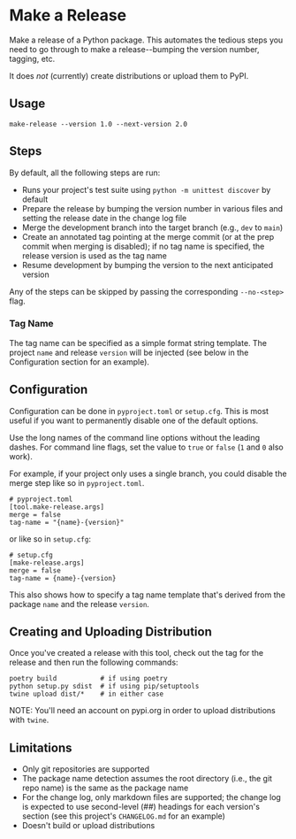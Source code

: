 # Make a Release

Make a release of a Python package. This automates the tedious steps you
need to go through to make a release--bumping the version number,
tagging, etc.

It does _not_ (currently) create distributions or upload them to PyPI.

## Usage

    make-release --version 1.0 --next-version 2.0

## Steps

By default, all the following steps are run:

- Runs your project's test suite using `python -m unittest discover`
  by default
- Prepare the release by bumping the version number in various files and
  setting the release date in the change log file
- Merge the development branch into the target branch (e.g., `dev` to
  `main`)
- Create an annotated tag pointing at the merge commit (or at the prep
  commit when merging is disabled); if no tag name is specified, the
  release version is used as the tag name
- Resume development by bumping the version to the next anticipated
  version

Any of the steps can be skipped by passing the corresponding
`--no-<step>` flag.

### Tag Name

The tag name can be specified as a simple format string template. The
project `name` and release `version` will be injected (see below in the
Configuration section for an example).

## Configuration

Configuration can be done in `pyproject.toml` or `setup.cfg`. This is
most useful if you want to permanently disable one of the default
options.

Use the long names of the command line options without the leading
dashes. For command line flags, set the value to `true` or `false`
(`1` and `0` also work).

For example, if your project only uses a single branch, you could
disable the merge step like so in `pyproject.toml`.

    # pyproject.toml
    [tool.make-release.args]
    merge = false
    tag-name = "{name}-{version}"

or like so in `setup.cfg`:

    # setup.cfg
    [make-release.args]
    merge = false
    tag-name = {name}-{version}

This also shows how to specify a tag name template that's derived from
the package `name` and the release `version`.

## Creating and Uploading Distribution

Once you've created a release with this tool, check out the tag for the
release and then run the following commands:

    poetry build           # if using poetry
    python setup.py sdist  # if using pip/setuptools
    twine upload dist/*    # in either case

NOTE: You'll need an account on pypi.org in order to upload
distributions with `twine`.

## Limitations

- Only git repositories are supported
- The package name detection assumes the root directory (i.e., the git
  repo name) is the same as the package name
- For the change log, only markdown files are supported; the change log
  is expected to use second-level (##) headings for each version's
  section (see this project's `CHANGELOG.md` for an example)
- Doesn't build or upload distributions
